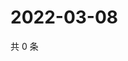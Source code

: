 # 2022-03-08

共 0 条

<!-- BEGIN WEIBO -->
<!-- 最后更新时间 Tue Mar 08 2022 14:15:08 GMT+0800 (China Standard Time) -->

<!-- END WEIBO -->
